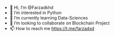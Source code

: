 - 👋 Hi, I’m @Farzadkhd
- 👀 I’m interested in Python
- 🌱 I’m currently learning Data-Sciences
- 💞️ I’m looking to collaborate on Blockchain Project
- 📫 How to reach me https://t.me/farzadxd

<!---
Farzadkhd/Farzadkhd is a ✨ special ✨ repository because its `README.md` (this file) appears on your GitHub profile.
You can click the Preview link to take a look at your changes.
--->
